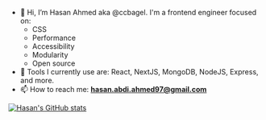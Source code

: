 - 👋 Hi, I’m Hasan Ahmed aka @ccbagel. I'm a frontend engineer focused on:
  - CSS
  - Performance
  - Accessibility
  - Modularity
  - Open source
- 🧰 Tools I currently use are: React, NextJS, MongoDB, NodeJS, Express, and more.
- 📫 How to reach me: **hasan.abdi.ahmed97@gmail.com** 

[![Hasan's GitHub stats](https://github-readme-stats.vercel.app/api?username=ccbagel&show_icons=true&hide_stats=stars,contribs&theme=codeSTACKr&count_private=true&include_all_commits=true)](https://github.com/ccbagel/github-readme-stats)
